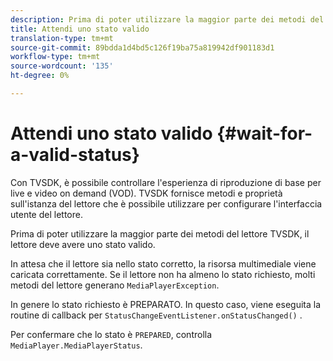 ```yaml
---
description: Prima di poter utilizzare la maggior parte dei metodi del lettore TVSDK, il lettore deve avere uno stato valido.
title: Attendi uno stato valido
translation-type: tm+mt
source-git-commit: 89bdda1d4bd5c126f19ba75a819942df901183d1
workflow-type: tm+mt
source-wordcount: '135'
ht-degree: 0%

---
```



# Attendi uno stato valido {#wait-for-a-valid-status}

Con TVSDK, è possibile controllare l&#39;esperienza di riproduzione di base per live e video on demand (VOD). TVSDK fornisce metodi e proprietà sull&#39;istanza del lettore che è possibile utilizzare per configurare l&#39;interfaccia utente del lettore.

Prima di poter utilizzare la maggior parte dei metodi del lettore TVSDK, il lettore deve avere uno stato valido.

In attesa che il lettore sia nello stato corretto, la risorsa multimediale viene caricata correttamente. Se il lettore non ha almeno lo stato richiesto, molti metodi del lettore generano `MediaPlayerException`.

In genere lo stato richiesto è PREPARATO. In questo caso, viene eseguita la routine di callback per `StatusChangeEventListener.onStatusChanged()` .

Per confermare che lo stato è `PREPARED`, controlla `MediaPlayer.MediaPlayerStatus`.